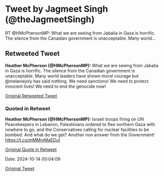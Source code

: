 # Tweet by Jagmeet Singh (@theJagmeetSingh)

RT @HMcPhersonMP: What we are seeing from Jabalia in Gaza is horrific. The silence from the Canadian government is unacceptable. Many world…

## Retweeted Tweet

**Heather McPherson (@HMcPhersonMP):** What we are seeing from Jabalia in Gaza is horrific. The silence from the Canadian government is unacceptable. Many world leaders have shown moral courage but @melaniejoly has said nothing.  We need sanctions! We need to protect innocent lives! We need to end the genocide now!

[Original Retweeted Tweet](https://x.com/HMcPhersonMP/status/1845574824619561053)

### Quoted in Retweet

**Heather McPherson (@HMcPhersonMP):** Israeli troops firing on UN Peacekeepers in Lebanon, Palestinians ordered to flee northern Gaza with nowhere to go, and the Conservatives calling for nuclear facilities to be bombed. 
And what do we get? Another non answer from the Government! https://t.co/mMMmMaEDut

[Original Quote in Retweet](https://x.com/HMcPhersonMP/status/1844478708654256553)

Date: 2024-10-14 00:04:09

[Original Tweet](https://x.com/theJagmeetSingh/status/1845616548104274139)
